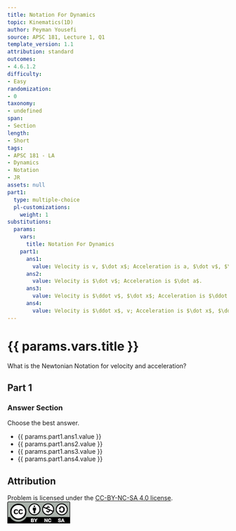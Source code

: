 ```yaml
---
title: Notation For Dynamics
topic: Kinematics(1D)
author: Peyman Yousefi
source: APSC 181, Lecture 1, Q1
template_version: 1.1
attribution: standard
outcomes:
- 4.6.1.2
difficulty:
- Easy
randomization:
- 0
taxonomy:
- undefined
span:
- Section
length:
- Short
tags:
- APSC 181 - LA
- Dynamics
- Notation
- JR
assets: null
part1:
  type: multiple-choice
  pl-customizations:
    weight: 1
substitutions:
  params:
    vars:
      title: Notation For Dynamics
    part1:
      ans1:
        value: Velocity is v, $\dot x$; Acceleration is a, $\dot v$, $\ddot x$.
      ans2:
        value: Velocity is $\dot v$; Acceleration is $\dot a$.
      ans3:
        value: Velocity is $\ddot v$, $\dot x$; Acceleration is $\ddot a$, $\dot a$.
      ans4:
        value: Velocity is $\ddot x$, v; Acceleration is $\dot x$, $\ddot v$, a.
---
```

# {{ params.vars.title }}
What is the Newtonian Notation for velocity and acceleration?

## Part 1

### Answer Section

Choose the best answer.

- {{ params.part1.ans1.value }}
- {{ params.part1.ans2.value }}
- {{ params.part1.ans3.value }}
- {{ params.part1.ans4.value }}

## Attribution

Problem is licensed under the [CC-BY-NC-SA 4.0 license](https://creativecommons.org/licenses/by-nc-sa/4.0/).<br> ![The Creative Commons 4.0 license requiring attribution-BY, non-commercial-NC, and share-alike-SA license.](https://raw.githubusercontent.com/firasm/bits/master/by-nc-sa.png)
